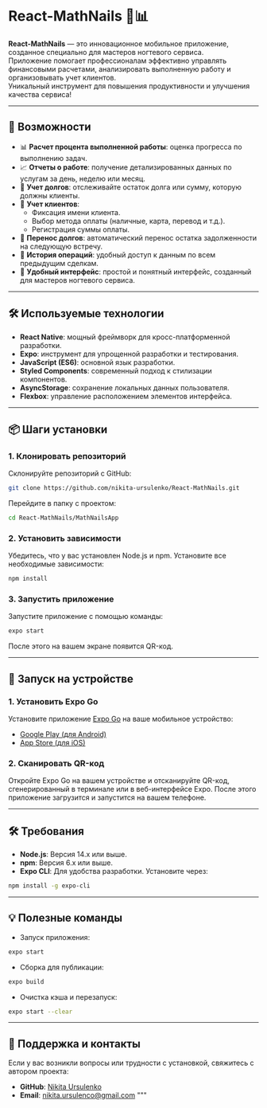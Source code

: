 # React-MathNails 🎨📊

**React-MathNails** — это инновационное мобильное приложение, созданное специально для мастеров ногтевого сервиса.  
Приложение помогает профессионалам эффективно управлять финансовыми расчетами, анализировать выполненную работу и организовывать учет клиентов.  
Уникальный инструмент для повышения продуктивности и улучшения качества сервиса!

---

## 🚀 Возможности

- 📊 **Расчет процента выполненной работы**: оценка прогресса по выполнению задач.
- 📈 **Отчеты о работе**: получение детализированных данных по услугам за день, неделю или месяц.
- 💸 **Учет долгов**: отслеживайте остаток долга или сумму, которую должны клиенты.
- 📝 **Учет клиентов**:
  - Фиксация имени клиента.
  - Выбор метода оплаты (наличные, карта, перевод и т.д.).
  - Регистрация суммы оплаты.
- 🔄 **Перенос долгов**: автоматический перенос остатка задолженности на следующую встречу.
- 📅 **История операций**: удобный доступ к данным по всем предыдущим сделкам.
- 📌 **Удобный интерфейс**: простой и понятный интерфейс, созданный для мастеров ногтевого сервиса.

---

## 🛠️ Используемые технологии

- **React Native**: мощный фреймворк для кросс-платформенной разработки.
- **Expo**: инструмент для упрощенной разработки и тестирования.
- **JavaScript (ES6)**: основной язык разработки.
- **Styled Components**: современный подход к стилизации компонентов.
- **AsyncStorage**: сохранение локальных данных пользователя.
- **Flexbox**: управление расположением элементов интерфейса.

---

## 📦 Шаги установки

### 1. Клонировать репозиторий
Склонируйте репозиторий с GitHub:
```bash
git clone https://github.com/nikita-ursulenko/React-MathNails.git
```
Перейдите в папку с проектом:
```bash
cd React-MathNails/MathNailsApp
```

### 2. Установить зависимости
Убедитесь, что у вас установлен Node.js и npm. Установите все необходимые зависимости:
```bash
npm install
```

### 3. Запустить приложение
Запустите приложение с помощью команды:
```bash
expo start
```
После этого на вашем экране появится QR-код.

---

## 🚀 Запуск на устройстве

### 1. Установить Expo Go
Установите приложение [Expo Go](https://expo.dev/client) на ваше мобильное устройство:  
- [Google Play (для Android)](https://play.google.com/store/apps/details?id=host.exp.exponent)  
- [App Store (для iOS)](https://apps.apple.com/app/expo-go/id982107779)

### 2. Сканировать QR-код
Откройте Expo Go на вашем устройстве и отсканируйте QR-код, сгенерированный в терминале или в веб-интерфейсе Expo. После этого приложение загрузится и запустится на вашем телефоне.

---

## 🛠️ Требования

- **Node.js**: Версия 14.x или выше.
- **npm**: Версия 6.x или выше.
- **Expo CLI**: Для удобства разработки. Установите через:
```bash
npm install -g expo-cli
```

---

## 💡 Полезные команды

- Запуск приложения:
```bash
expo start
```
- Сборка для публикации:
```bash
expo build
```
- Очистка кэша и перезапуск:
```bash
expo start --clear
```

---

## 📧 Поддержка и контакты

Если у вас возникли вопросы или трудности с установкой, свяжитесь с автором проекта:  
- **GitHub**: [Nikita Ursulenko](https://github.com/nikita-ursulenko)  
- **Email**: [nikita.ursulenco@gmail.com](mailto:nikita.ursulenco@gmail.com)
"""
